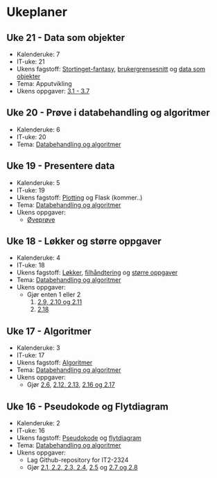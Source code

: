 # Ukeplaner

## Uke 21 - Data som objekter

- Kalenderuke: 7
- IT-uke: 21
- Ukens fagstoff: [Stortinget-fantasy](/apputvikling/stortinget-fantasy), [brukergrensesnitt](/apputvikling/brukergrensesnitt) og [data som objekter](/apputvikling/data-som-objekter)
- Tema: Apputvikling
- Ukens oppgaver: [3.1 - 3.7](/apputvikling/oppgaver)

## Uke 20 - Prøve i databehandling og algoritmer

- Kalenderuke: 6
- IT-uke: 20
- Tema: [Databehandling og algoritmer](/databehandling-og-algoritmer)
  
## Uke 19 - Presentere data

- Kalenderuke: 5
- IT-uke: 19
- Ukens fagstoff: [Plotting](/databehandling-og-algoritmer/plotting) og Flask (kommer..)
- Tema: [Databehandling og algoritmer](/databehandling-og-algoritmer)
- Ukens oppgaver:
  - [Øveprøve](/databehandling-og-algoritmer/oveprove)

## Uke 18 - Løkker og større oppgaver

- Kalenderuke: 4
- IT-uke: 18
- Ukens fagstoff: [Løkker](/databehandling-og-algoritmer/lokker-lister-og-ordboker), [filhåndtering](/databehandling-og-algoritmer/filhandtering) og [større oppgaver](/databehandling-og-algoritmer/storre-oppgaver)
- Tema: [Databehandling og algoritmer](/databehandling-og-algoritmer)
- Ukens oppgaver:
  - Gjør enten 1 eller 2
    1. [2.9, 2.10 og 2.11](/databehandling-og-algoritmer/lokker-lister-og-ordboker#oppgaver)
    2. [2.18](/databehandling-og-algoritmer/api#oppgaver)

## Uke 17 - Algoritmer

- Kalenderuke: 3
- IT-uke: 17
- Ukens fagstoff: [Algoritmer](/databehandling-og-algoritmer/algoritmer)
- Tema: [Databehandling og algoritmer](/databehandling-og-algoritmer)
- Ukens oppgaver:
  - Gjør [2.6](/databehandling-og-algoritmer/flytdiagram#oppgave-26), [2.12, 2.13](databehandling-og-algoritmer/algoritmer#oppgaver), [2.16 og 2.17](/databehandling-og-algoritmer/filhandtering#oppgave-216)
  
## Uke 16 - Pseudokode og Flytdiagram

- Kalenderuke: 2
- IT-uke: 16
- Ukens fagstoff: [Pseudokode](/databehandling-og-algoritmer/pseudokode) og [flytdiagram](/databehandling-og-algoritmer/flytdiagram)
- Tema: [Databehandling og algoritmer](/databehandling-og-algoritmer)
- Ukens oppgaver:
  - Lag Github-repository for IT2-2324
  - Gjør [2.1, 2.2, 2.3, 2.4](/databehandling-og-algoritmer/pseudokode#oppgaver), [2.5](/databehandling-og-algoritmer/flytdiagram#oppgaver) og [2.7 og 2.8](/databehandling-og-algoritmer/lokker-lister-og-ordboker#oppgaver)
